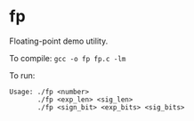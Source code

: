 # fp

Floating-point demo utility.

To compile: `gcc -o fp fp.c -lm`

To run:

```
Usage: ./fp <number>
       ./fp <exp_len> <sig_len>
       ./fp <sign_bit> <exp_bits> <sig_bits>
```
